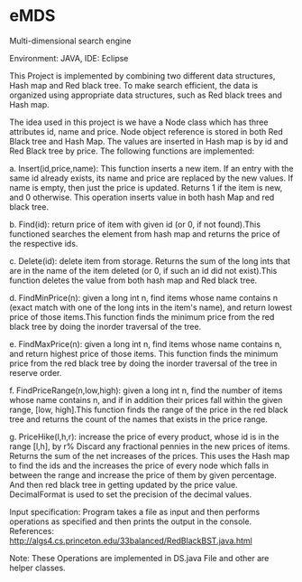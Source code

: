 # eMDS
Multi-dimensional search engine

Environment: JAVA, IDE: Eclipse

This Project is implemented by combining two different data structures, Hash map and Red black tree. To make search efficient, the data is organized using appropriate data structures, such as Red black trees and Hash map. 

The idea used in this project is we have a Node class which has three attributes id, name and price. Node object reference is stored in both Red Black tree and Hash Map. The values are inserted in Hash map is by id and Red Black tree by price.
The following functions are implemented: 

a.	Insert(id,price,name): This function inserts a new item.  If an entry with the  same id already exists, its name and price are replaced by the  new values.  If name is empty, then just the price is updated. Returns 1 if the item is new, and 0 otherwise.
This operation inserts value in both hash Map and red black tree.

b.	Find(id): return price of item with given id (or 0, if not found).This functioned searches the element from hash map and returns the price of the respective ids.

c.	Delete(id): delete item from storage.  Returns the sum of the long ints that are in the name of the item deleted (or 0, if such an id did not exist).This function deletes the value from both hash map and Red black tree.

d.	FindMinPrice(n): given a long int n, find items whose name contains n (exact match with one of the long ints in the item's name), and return lowest price of those items.This function finds the minimum price from the red black tree by doing the inorder traversal of the tree.

e.	FindMaxPrice(n): given a long int n, find items whose name contains n, and return highest price of those items. This 
function finds the minimum price from the red black tree by doing the inorder traversal of the tree in reserve order.

f.	FindPriceRange(n,low,high): given a long int n, find the number of items whose name contains n, and if in addition their prices fall within the given range, [low, high].This function finds the range of the price in the red black tree and returns the count of the names that exists in the price range.

g.	PriceHike(l,h,r): increase the price of every product, whose id is in the range [l,h], by r%  Discard any fractional pennies in the new prices of items.  Returns the sum of the net increases of the prices. This uses the Hash map to find the ids and the increases the price of every node which falls in between the range and increase the price of them by given percentage. And then red black tree in getting updated by the price value. DecimalFormat is used to set the precision of the decimal values.

Input specification:
Program takes a file as input and then performs operations as specified and then prints the output in the console.
References:
http://algs4.cs.princeton.edu/33balanced/RedBlackBST.java.html


Note: These Operations are implemented in DS.java File and other are helper classes.
